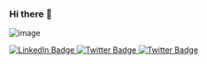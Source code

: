 ### Hi there :wave: 

![image](https://user-images.githubusercontent.com/53796824/206881453-828ccd7b-1558-4d3d-8a75-0c2830e4de70.png)

<div id="badges">
  <a href="https://www.linkedin.com/in/michaelbressler/">
    <img src="https://img.shields.io/badge/Linkedin-blue?style=for-the-badge&logo=linkedin&logoColor=white" alt="LinkedIn Badge"/>
  </a>
  <a href="https://twitter.com/mibressler">
    <img src="https://img.shields.io/badge/Twitter-grey?style=for-the-badge&logo=twitter&logoColor=white" alt="Twitter Badge"/>
  </a>
  <a href="https://twitter.com/mibressler">
    <img src="https://img.shields.io/badge/addendum.blog-blue?style=for-the-badge&logo=medium&logoColor=white" alt="Twitter Badge"/>
  </a>
</div>


